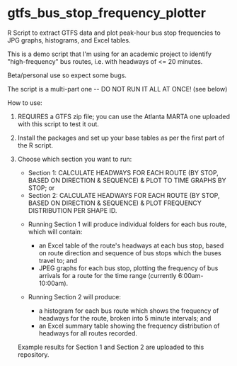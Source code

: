 # gtfs_bus_stop_frequency_plotter

R Script to extract GTFS data and plot peak-hour bus stop frequencies to JPG graphs, histograms, and Excel tables.

This is a demo script that I'm using for an academic project to identify "high-frequency" bus routes, i.e. with headways of <= 20 minutes.

Beta/personal use so expect some bugs.

The script is a multi-part one -- DO NOT RUN IT ALL AT ONCE! (see below)

How to use: 

1) REQUIRES a GTFS zip file; you can use the Atlanta MARTA one uploaded with this script to test it out.

2) Install the packages and set up your base tables as per the first part of the R script.

3) Choose which section you want to run:
   - Section 1: CALCULATE HEADWAYS FOR EACH ROUTE (BY STOP, BASED ON DIRECTION & SEQUENCE) & PLOT TO TIME GRAPHS BY STOP; or 
   - Section 2: CALCULATE HEADWAYS FOR EACH ROUTE (BY STOP, BASED ON DIRECTION & SEQUENCE) & PLOT FREQUENCY DISTRIBUTION PER SHAPE ID.
   
   * Running Section 1 will produce individual folders for each bus route, which will contain: 
     - an Excel table of the route's headways at each bus stop, based on route direction and sequence of bus stops which the buses travel to; and
     - JPEG graphs for each bus stop, plotting the frequency of bus arrivals for a route for the time range (currently 6:00am-10:00am). 
       
   * Running Section 2 will produce:
     - a histogram for each bus route which shows the frequency of headways for the route, broken into 5 minute intervals; and
     - an Excel summary table showing the frequency distribution of headways for all routes recorded. 
     
    Example results for Section 1 and Section 2 are uploaded to this repository.
     

